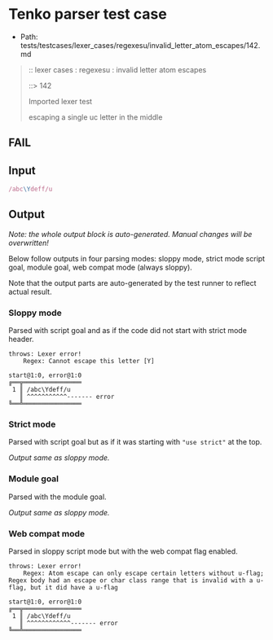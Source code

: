 # Tenko parser test case

- Path: tests/testcases/lexer_cases/regexesu/invalid_letter_atom_escapes/142.md

> :: lexer cases : regexesu : invalid letter atom escapes
>
> ::> 142
>
> Imported lexer test
>
> escaping a single uc letter in the middle

## FAIL

## Input

`````js
/abc\Ydeff/u
`````

## Output

_Note: the whole output block is auto-generated. Manual changes will be overwritten!_

Below follow outputs in four parsing modes: sloppy mode, strict mode script goal, module goal, web compat mode (always sloppy).

Note that the output parts are auto-generated by the test runner to reflect actual result.

### Sloppy mode

Parsed with script goal and as if the code did not start with strict mode header.

`````
throws: Lexer error!
    Regex: Cannot escape this letter [Y]

start@1:0, error@1:0
╔══╦════════════════
 1 ║ /abc\Ydeff/u
   ║ ^^^^^^^^^^^------- error
╚══╩════════════════

`````

### Strict mode

Parsed with script goal but as if it was starting with `"use strict"` at the top.

_Output same as sloppy mode._

### Module goal

Parsed with the module goal.

_Output same as sloppy mode._

### Web compat mode

Parsed in sloppy script mode but with the web compat flag enabled.

`````
throws: Lexer error!
    Regex: Atom escape can only escape certain letters without u-flag; Regex body had an escape or char class range that is invalid with a u-flag, but it did have a u-flag

start@1:0, error@1:0
╔══╦════════════════
 1 ║ /abc\Ydeff/u
   ║ ^^^^^^^^^^^^------- error
╚══╩════════════════

`````

